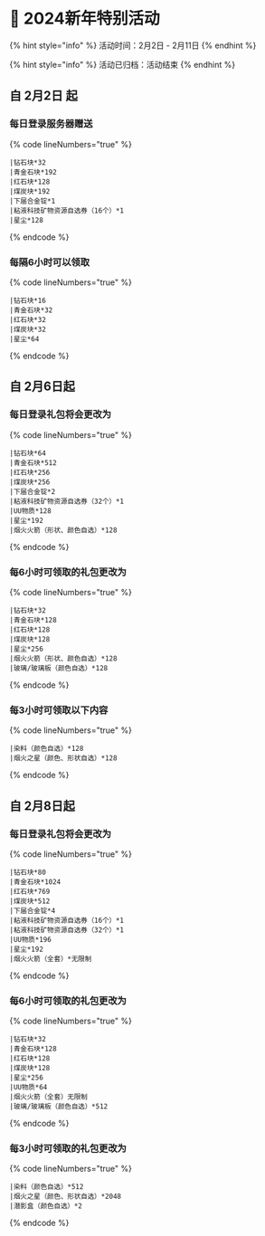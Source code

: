 # 💮 2024新年特别活动

{% hint style="info" %}
活动时间：2月2日 - 2月11日
{% endhint %}

{% hint style="info" %}
活动已归档：活动结束
{% endhint %}

## 自 2月2日 起

### 每日登录服务器赠送

{% code lineNumbers="true" %}
```
|钻石块*32 
|青金石块*192
|红石块*128
|煤炭块*192
|下届合金锭*1
|粘液科技矿物资源自选券（16个）*1
|星尘*128
```
{% endcode %}

### 每隔6小时可以领取

{% code lineNumbers="true" %}
```
|钻石块*16
|青金石块*32
|红石块*32
|煤炭块*32
|星尘*64
```
{% endcode %}

## 自 2月6日起&#x20;

### 每日登录礼包将会更改为

{% code lineNumbers="true" %}
```
|钻石块*64
|青金石块*512
|红石块*256
|煤炭块*256
|下届合金锭*2
|粘液科技矿物资源自选券（32个）*1
|UU物质*128
|星尘*192
|烟火火箭（形状、颜色自选）*128
```
{% endcode %}

### 每6小时可领取的礼包更改为

{% code lineNumbers="true" %}
```
|钻石块*32
|青金石块*128
|红石块*128
|煤炭块*128
|星尘*256
|烟火火箭（形状、颜色自选）*128
|玻璃/玻璃板（颜色自选）*128
```
{% endcode %}

### 每3小时可领取以下内容

{% code lineNumbers="true" %}
```
|染料（颜色自选）*128
|烟火之星（颜色、形状自选）*128
```
{% endcode %}

## 自 2月8日起&#x20;

### 每日登录礼包将会更改为

{% code lineNumbers="true" %}
```
|钻石块*80
|青金石块*1024
|红石块*769
|煤炭块*512
|下届合金锭*4
|粘液科技矿物资源自选券（16个）*1
|粘液科技矿物资源自选券（32个）*1
|UU物质*196
|星尘*192 
|烟火火箭（全套）*无限制
```
{% endcode %}

### 每6小时可领取的礼包更改为

{% code lineNumbers="true" %}
```
|钻石块*32
|青金石块*128
|红石块*128
|煤炭块*128
|星尘*256 
|UU物质*64
|烟火火箭（全套）无限制
|玻璃/玻璃板（颜色自选）*512 
```
{% endcode %}

### 每3小时可领取的礼包更改为

{% code lineNumbers="true" %}
```
|染料（颜色自选）*512
|烟火之星（颜色、形状自选）*2048
|潜影盒（颜色自选）*2 
```
{% endcode %}
